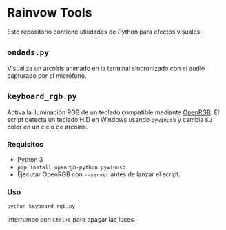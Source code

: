 # Rainvow Tools

Este repositorio contiene utilidades de Python para efectos visuales.

## `ondads.py`
Visualiza un arcoíris animado en la terminal sincronizado con el audio
capturado por el micrófono.

## `keyboard_rgb.py`
Activa la iluminación RGB de un teclado compatible mediante
[OpenRGB](https://openrgb.org/). El script detecta un teclado HID en
Windows usando `pywinusb` y cambia su color en un ciclo de arcoíris.

### Requisitos
- Python 3
- `pip install openrgb-python pywinusb`
- Ejecutar OpenRGB con `--server` antes de lanzar el script.

### Uso
```bash
python keyboard_rgb.py
```
Interrumpe con `Ctrl+C` para apagar las luces.
